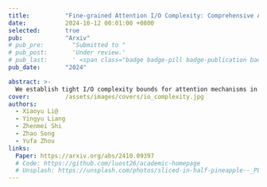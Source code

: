 ```yaml
---
title:          "Fine-grained Attention I/O Complexity: Comprehensive Analysis for Backward Passes"
date:           2024-10-12 00:01:00 +0800
selected:       true
pub:            "Arxiv"
# pub_pre:        "Submitted to "
# pub_post:       'Under review.'
# pub_last:       ' <span class="badge badge-pill badge-publication badge-success">Spotlight</span>'
pub_date:       "2024"

abstract: >-
  We establish tight I/O complexity bounds for attention mechanisms in large language models across small and large cache sizes—confirming FlashAttention's optimality in large caches, improving algorithms for small caches, extending analysis to sparse attention, and offering insights for efficient LLM training and inference.
cover:          /assets/images/covers/io_complexity.jpg
authors:
  - Xiaoyu Li@
  - Yingyu Liang
  - Zhenmei Shi
  - Zhao Song
  - Yufa Zhou
links:
  Paper: https://arxiv.org/abs/2410.09397
  # Code: https://github.com/luost26/academic-homepage
  # Unsplash: https://unsplash.com/photos/sliced-in-half-pineapple--_PLJZmHZzk
---
```

